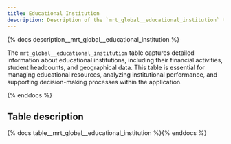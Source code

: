 ```yaml
---
title: Educational Institution
description: Description of the `mrt_global__educational_institution` table.
---
```


{% docs description__mrt_global__educational_institution %}

The `mrt_global__educational_institution` table captures detailed information about educational institutions, including their financial activities, student headcounts, and geographical data. This table is essential for managing educational resources, analyzing institutional performance, and supporting decision-making processes within the application.

{% enddocs %}

## Table description

{% docs table__mrt_global__educational_institution %}{% enddocs %}
